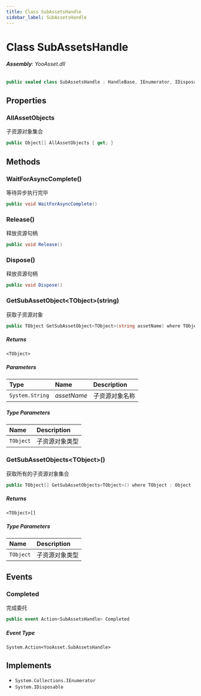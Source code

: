 ```yaml
---
title: Class SubAssetsHandle
sidebar_label: SubAssetsHandle
---
```

# Class SubAssetsHandle


###### **Assembly**: YooAsset.dll

```csharp title="Declaration"
public sealed class SubAssetsHandle : HandleBase, IEnumerator, IDisposable
```
## Properties
### AllAssetObjects
子资源对象集合

```csharp title="Declaration"
public Object[] AllAssetObjects { get; }
```
## Methods
### WaitForAsyncComplete()
等待异步执行完毕

```csharp title="Declaration"
public void WaitForAsyncComplete()
```
### Release()
释放资源句柄

```csharp title="Declaration"
public void Release()
```
### Dispose()
释放资源句柄

```csharp title="Declaration"
public void Dispose()
```
### GetSubAssetObject&lt;TObject&gt;(string)
获取子资源对象

```csharp title="Declaration"
public TObject GetSubAssetObject<TObject>(string assetName) where TObject : Object
```

##### Returns

`<TObject>`

##### Parameters

| Type | Name | Description |
|:--- |:--- |:--- |
| `System.String` | *assetName* | 子资源对象名称 |

##### Type Parameters
| Name | Description |
|:--- |:--- |
| `TObject` | 子资源对象类型 |
### GetSubAssetObjects&lt;TObject&gt;()
获取所有的子资源对象集合

```csharp title="Declaration"
public TObject[] GetSubAssetObjects<TObject>() where TObject : Object
```

##### Returns

`<TObject>[]`
##### Type Parameters
| Name | Description |
|:--- |:--- |
| `TObject` | 子资源对象类型 |
## Events
### Completed
完成委托

```csharp title="Declaration"
public event Action<SubAssetsHandle> Completed
```
##### Event Type
`System.Action<YooAsset.SubAssetsHandle>`

## Implements

* `System.Collections.IEnumerator`
* `System.IDisposable`
